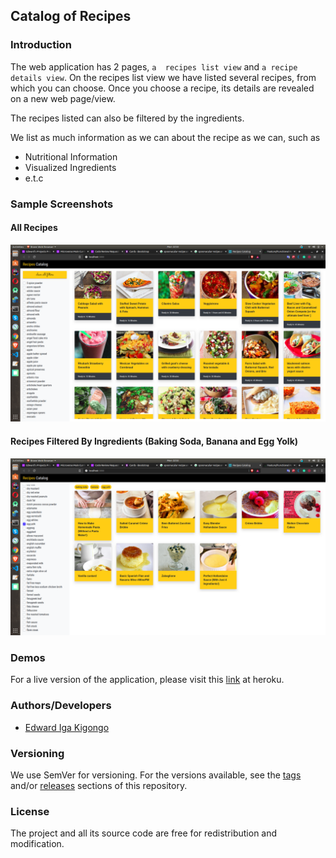 ## Catalog of Recipes

### Introduction
The web application has 2 pages, `a  recipes list view` and `a recipe details view`. On the recipes list view we have listed several recipes, from which you can choose. Once you choose a recipe, its details are revealed on a new web page/view. 

The recipes listed can also be filtered by the ingredients.

We list as much information as we can about the recipe as we can, such as
  * Nutritional Information
  * Visualized Ingredients
  * e.t.c

### Sample Screenshots

#### All Recipes

![All Recipes - Not Filtered By Ingredients](screenshots/all-recipes.png)

#### Recipes Filtered By Ingredients (Baking Soda, Banana and Egg Yolk)

![Recipes Filtered By Ingredients](screenshots/filtered-by-ingredients.png)

### Demos

For a live version of the application, please visit this [link](https://edward-recipes-catalog.herokuapp.com/) at heroku.

### Authors/Developers
  * [Edward Iga Kigongo](github.com/igakigongo)

### Versioning
We use SemVer for versioning. For the versions available, see the [tags](https://github.com/igakigongo/recipes-catalog/tags) and/or [releases](https://github.com/igakigongo/recipes-catalog/releases) sections of this repository.

### License

The project and all its source code are free for redistribution and modification.